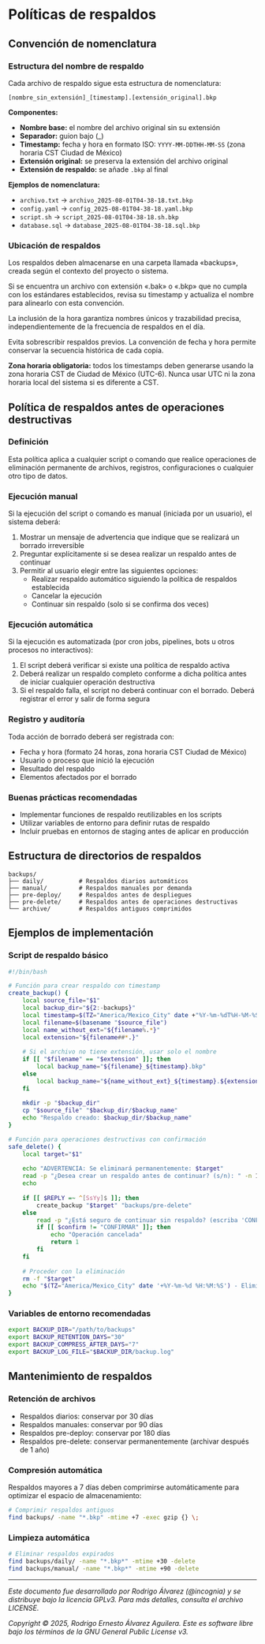 # Políticas de respaldos

## Convención de nomenclatura

### Estructura del nombre de respaldo

Cada archivo de respaldo sigue esta estructura de nomenclatura:

```
[nombre_sin_extensión]_[timestamp].[extensión_original].bkp
```

**Componentes:**
- **Nombre base:** el nombre del archivo original sin su extensión
- **Separador:** guion bajo (_)
- **Timestamp:** fecha y hora en formato ISO: `YYYY-MM-DDTHH-MM-SS` (zona horaria CST Ciudad de México)
- **Extensión original:** se preserva la extensión del archivo original
- **Extensión de respaldo:** se añade `.bkp` al final

**Ejemplos de nomenclatura:**
- `archivo.txt` → `archivo_2025-08-01T04-38-18.txt.bkp`
- `config.yaml` → `config_2025-08-01T04-38-18.yaml.bkp`
- `script.sh` → `script_2025-08-01T04-38-18.sh.bkp`
- `database.sql` → `database_2025-08-01T04-38-18.sql.bkp`

### Ubicación de respaldos

Los respaldos deben almacenarse en una carpeta llamada «backups», creada según el contexto del proyecto o sistema.

Si se encuentra un archivo con extensión «.bak» o «.bkp» que no cumpla con los estándares establecidos, revisa su timestamp y actualiza el nombre para alinearlo con esta convención.

La inclusión de la hora garantiza nombres únicos y trazabilidad precisa, independientemente de la frecuencia de respaldos en el día.

Evita sobrescribir respaldos previos. La convención de fecha y hora permite conservar la secuencia histórica de cada copia.

**Zona horaria obligatoria:** todos los timestamps deben generarse usando la zona horaria CST de Ciudad de México (UTC-6). Nunca usar UTC ni la zona horaria local del sistema si es diferente a CST.

## Política de respaldos antes de operaciones destructivas

### Definición
Esta política aplica a cualquier script o comando que realice operaciones de eliminación permanente de archivos, registros, configuraciones o cualquier otro tipo de datos.

### Ejecución manual
Si la ejecución del script o comando es manual (iniciada por un usuario), el sistema deberá:

1. Mostrar un mensaje de advertencia que indique que se realizará un borrado irreversible
2. Preguntar explícitamente si se desea realizar un respaldo antes de continuar
3. Permitir al usuario elegir entre las siguientes opciones:
   - Realizar respaldo automático siguiendo la política de respaldos establecida
   - Cancelar la ejecución
   - Continuar sin respaldo (solo si se confirma dos veces)

### Ejecución automática
Si la ejecución es automatizada (por cron jobs, pipelines, bots u otros procesos no interactivos):

1. El script deberá verificar si existe una política de respaldo activa
2. Deberá realizar un respaldo completo conforme a dicha política antes de iniciar cualquier operación destructiva
3. Si el respaldo falla, el script no deberá continuar con el borrado. Deberá registrar el error y salir de forma segura

### Registro y auditoría
Toda acción de borrado deberá ser registrada con:
- Fecha y hora (formato 24 horas, zona horaria CST Ciudad de México)
- Usuario o proceso que inició la ejecución
- Resultado del respaldo
- Elementos afectados por el borrado

### Buenas prácticas recomendadas
- Implementar funciones de respaldo reutilizables en los scripts
- Utilizar variables de entorno para definir rutas de respaldo
- Incluir pruebas en entornos de staging antes de aplicar en producción

## Estructura de directorios de respaldos

```
backups/
├── daily/          # Respaldos diarios automáticos
├── manual/         # Respaldos manuales por demanda
├── pre-deploy/     # Respaldos antes de despliegues
├── pre-delete/     # Respaldos antes de operaciones destructivas
└── archive/        # Respaldos antiguos comprimidos
```

## Ejemplos de implementación

### Script de respaldo básico
```bash
#!/bin/bash

# Función para crear respaldo con timestamp
create_backup() {
    local source_file="$1"
    local backup_dir="${2:-backups}"
    local timestamp=$(TZ="America/Mexico_City" date +"%Y-%m-%dT%H-%M-%S")
    local filename=$(basename "$source_file")
    local name_without_ext="${filename%.*}"
    local extension="${filename##*.}"
    
    # Si el archivo no tiene extensión, usar solo el nombre
    if [[ "$filename" == "$extension" ]]; then
        local backup_name="${filename}_${timestamp}.bkp"
    else
        local backup_name="${name_without_ext}_${timestamp}.${extension}.bkp"
    fi
    
    mkdir -p "$backup_dir"
    cp "$source_file" "$backup_dir/$backup_name"
    echo "Respaldo creado: $backup_dir/$backup_name"
}

# Función para operaciones destructivas con confirmación
safe_delete() {
    local target="$1"
    
    echo "ADVERTENCIA: Se eliminará permanentemente: $target"
    read -p "¿Desea crear un respaldo antes de continuar? (s/n): " -n 1 -r
    echo
    
    if [[ $REPLY =~ ^[SsYy]$ ]]; then
        create_backup "$target" "backups/pre-delete"
    else
        read -p "¿Está seguro de continuar sin respaldo? (escriba 'CONFIRMAR'): " confirm
        if [[ $confirm != "CONFIRMAR" ]]; then
            echo "Operación cancelada"
            return 1
        fi
    fi
    
    # Proceder con la eliminación
    rm -f "$target"
    echo "$(TZ="America/Mexico_City" date '+%Y-%m-%d %H:%M:%S') - Eliminado: $target" >> backups/deletion.log
}
```

### Variables de entorno recomendadas
```bash
export BACKUP_DIR="/path/to/backups"
export BACKUP_RETENTION_DAYS="30"
export BACKUP_COMPRESS_AFTER_DAYS="7"
export BACKUP_LOG_FILE="$BACKUP_DIR/backup.log"
```

## Mantenimiento de respaldos

### Retención de archivos
- Respaldos diarios: conservar por 30 días
- Respaldos manuales: conservar por 90 días
- Respaldos pre-deploy: conservar por 180 días
- Respaldos pre-delete: conservar permanentemente (archivar después de 1 año)

### Compresión automática
Respaldos mayores a 7 días deben comprimirse automáticamente para optimizar el espacio de almacenamiento:

```bash
# Comprimir respaldos antiguos
find backups/ -name "*.bkp" -mtime +7 -exec gzip {} \;
```

### Limpieza automática
```bash
# Eliminar respaldos expirados
find backups/daily/ -name "*.bkp*" -mtime +30 -delete
find backups/manual/ -name "*.bkp*" -mtime +90 -delete
```

---

*Este documento fue desarrollado por Rodrigo Álvarez (@incognia) y se distribuye bajo la licencia GPLv3. Para más detalles, consulta el archivo LICENSE.*

*Copyright © 2025, Rodrigo Ernesto Álvarez Aguilera. Este es software libre bajo los términos de la GNU General Public License v3.*

